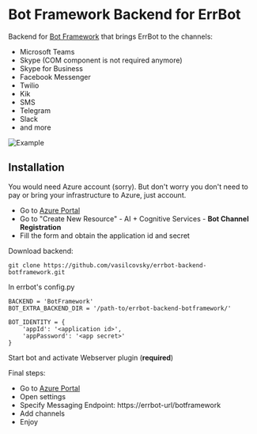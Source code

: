# Bot Framework Backend for ErrBot

Backend for [Bot Framework](https://botframework.com) that brings ErrBot to the channels: 
  * Microsoft Teams
  * Skype (COM component is not required anymore)
  * Skype for Business
  * Facebook Messenger
  * Twilio
  * Kik
  * SMS
  * Telegram
  * Slack
  * and more

![Example](https://raw.github.com/vasilcovsky/errbot-backend-botframework/master/static/example.png)

## Installation

You would need Azure account (sorry). But don't worry you don't need to pay or bring your infrastructure to Azure, just account.

 * Go to [Azure Portal](https://portal.azure.com)
 * Go to "Create New Resource" - AI + Cognitive Services - **Bot Channel Registration**
 * Fill the form and obtain the application id and secret

Download backend:
```
git clone https://github.com/vasilcovsky/errbot-backend-botframework.git
```

In errbot's config.py
```
BACKEND = 'BotFramework'  
BOT_EXTRA_BACKEND_DIR = '/path-to/errbot-backend-botframework/'

BOT_IDENTITY = {
    'appId': '<application id>',
    'appPassword': '<app secret>'
}
``` 

Start bot and activate Webserver plugin (**required**)

Final steps:
 * Go to [Azure Portal](https://portal.azure.com) 
 * Open settings
 * Specify Messaging Endpoint: https://errbot-url/botframework
 * Add channels 
 * Enjoy
 
